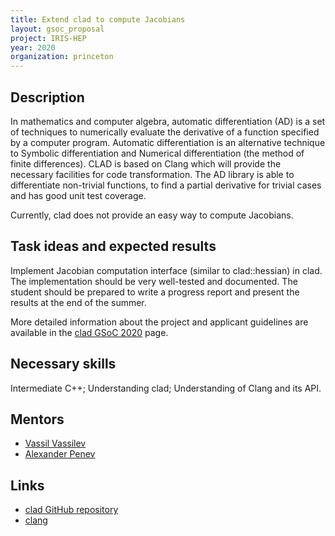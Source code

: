 ```yaml
---
title: Extend clad to compute Jacobians
layout: gsoc_proposal
project: IRIS-HEP
year: 2020
organization: princeton
---
```


## Description

In mathematics and computer algebra, automatic differentiation (AD) is a set of
techniques to numerically evaluate the derivative of a function specified by a
computer program. Automatic differentiation is an alternative technique to
Symbolic differentiation and Numerical differentiation (the method of finite
differences). CLAD is based on Clang which will provide the necessary facilities
for code transformation. The AD library is able to differentiate non-trivial
functions, to find a partial derivative for trivial cases and has good unit test
coverage.

Currently, clad does not provide an easy way to compute Jacobians.

## Task ideas and expected results

Implement Jacobian computation interface (similar to clad::hessian) in clad. The
implementation should be very well-tested and documented. The student should be
prepared to write a progress report and present the results at the end of the
summer.

More detailed information about the project and applicant guidelines are
available in the
[clad GSoC 2020](https://github.com/vgvassilev/clad/wiki/GSoC-2020) page.

## Necessary skills

Intermediate C++; Understanding clad; Understanding of Clang and its API.

## Mentors

- [Vassil Vassilev](mailto:vvasilev@cern.ch)
- [Alexander Penev](mailto:alexander_penev@yahoo.com)

## Links

- [clad GitHub repository](https://github.com/vgvassilev/clad)
- [clang](http://clang.llvm.org)
